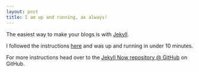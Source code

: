 ```yaml
---
layout: post
title: I am up and running, as always!
---
```


The easiest way to make your blogs is with [Jekyll](http://jekyllrb.com/). 

I followed the instructions [here](http://www.smashingmagazine.com/2014/08/01/build-blog-jekyll-github-pages/) and was up and running in under 10 minutes. 

For more instructions head over to the [Jekyll Now repository @ GitHub](https://github.com/barryclark/jekyll-now) on GitHub.
